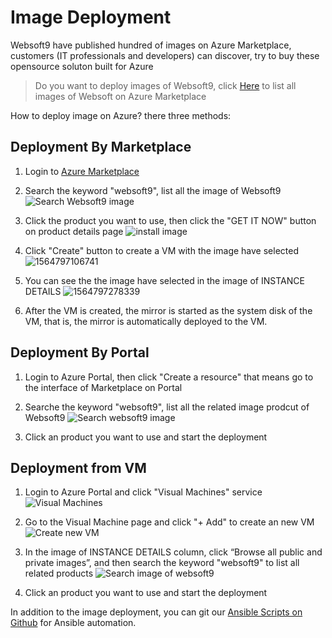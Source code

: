 # Image Deployment

Websoft9 have published hundred of images on Azure Marketplace, customers (IT professionals and developers) can discover, try to buy these opensource soluton built for Azure

>  Do you want to deploy images of Websoft9, click [Here](https://azuremarketplace.microsoft.com/en-us/marketplace/apps?page=1&search=websoft9) to list all images of Websoft on Azure Marketplace

How to deploy image on Azure? there three methods:

## Deployment By Marketplace

1. Login to [Azure Marketplace](https://azuremarketplace.microsoft.com/en-us/marketplace/apps)

2. Search the keyword "websoft9", list all the image of Websoft9
   ![ Search Websoft9 image](https://libs.websoft9.com/Websoft9/DocsPicture/en/azure/azure-mkss-websoft9.png)

3. Click the product you want to use, then click the "GET IT NOW" button on product details page
   ![install image](https://libs.websoft9.com/Websoft9/DocsPicture/en/azure/azure-rs-websoft9.png)

4. Click "Create" button to create a VM with the image have selected
   ![1564797106741](https://libs.websoft9.com/Websoft9/DocsPicture/en/azure/azure-imagecreate-websoft9.png)

5. You can see the the image have selected in the image of INSTANCE DETAILS
   ![1564797278339](https://libs.websoft9.com/Websoft9/DocsPicture/en/azure/azure-imagevm-websoft9.png)

6. After the VM is created, the mirror is started as the system disk of the VM, that is, the mirror is automatically deployed to the VM.

## Deployment By Portal

1. Login to Azure Portal, then click "Create a resource" that means go to the interface of Marketplace on Portal

2. Searche the keyword "websoft9", list all the related image prodcut of Websoft9
   ![Search websoft9 image](https://libs.websoft9.com/Websoft9/DocsPicture/en/azure/azure-portalmk-websoft9.png)

3. Click an product you want to use and start the deployment

## Deployment from VM

1. Login to Azure Portal and click "Visual Machines" service
   ![Visual Machines](https://libs.websoft9.com/Websoft9/DocsPicture/en/azure/azure-vm-websoft9.png)

2. Go to the Visual Machine page and click "+ Add" to create an new VM
   ![Create new VM](https://libs.websoft9.com/Websoft9/DocsPicture/en/azure/azure-addvm-websoft9.png)
   
3. In the image of INSTANCE DETAILS column, click “Browse all public and private images”, and then search the keyword "websoft9" to list all related products
   ![Search image of websoft9](https://libs.websoft9.com/Websoft9/DocsPicture/en/azure/azure-vmimage-websoft9.png)

4. Click an product you want to use and start the deployment

In addition to the image deployment, you can git our [Ansible Scripts on Github](https://github.com/websoft9) for Ansible automation.